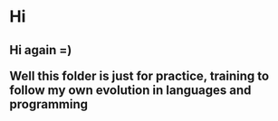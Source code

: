 <h1> Hi </h>

<h2> Hi again =) </h>


<p> Well this folder is just for practice, training to follow my own evolution in languages and programming </p>

